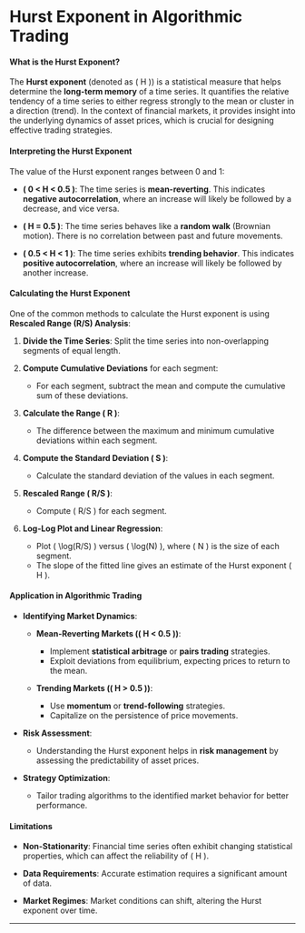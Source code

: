 # **Hurst Exponent in Algorithmic Trading**

#### **What is the Hurst Exponent?**

The **Hurst exponent** (denoted as \( H \)) is a statistical measure that helps determine the **long-term memory** of a time series. It quantifies the relative tendency of a time series to either regress strongly to the mean or cluster in a direction (trend). In the context of financial markets, it provides insight into the underlying dynamics of asset prices, which is crucial for designing effective trading strategies.

#### **Interpreting the Hurst Exponent**

The value of the Hurst exponent ranges between 0 and 1:

- **\( 0 < H < 0.5 \)**: The time series is **mean-reverting**. This indicates **negative autocorrelation**, where an increase will likely be followed by a decrease, and vice versa.

- **\( H = 0.5 \)**: The time series behaves like a **random walk** (Brownian motion). There is no correlation between past and future movements.

- **\( 0.5 < H < 1 \)**: The time series exhibits **trending behavior**. This indicates **positive autocorrelation**, where an increase will likely be followed by another increase.

#### **Calculating the Hurst Exponent**

One of the common methods to calculate the Hurst exponent is using **Rescaled Range (R/S) Analysis**:

1. **Divide the Time Series**: Split the time series into non-overlapping segments of equal length.

2. **Compute Cumulative Deviations** for each segment:
   - For each segment, subtract the mean and compute the cumulative sum of these deviations.

3. **Calculate the Range \( R \)**:
   - The difference between the maximum and minimum cumulative deviations within each segment.

4. **Compute the Standard Deviation \( S \)**:
   - Calculate the standard deviation of the values in each segment.

5. **Rescaled Range \( R/S \)**:
   - Compute \( R/S \) for each segment.

6. **Log-Log Plot and Linear Regression**:
   - Plot \( \log(R/S) \) versus \( \log(N) \), where \( N \) is the size of each segment.
   - The slope of the fitted line gives an estimate of the Hurst exponent \( H \).

#### **Application in Algorithmic Trading**

- **Identifying Market Dynamics**:
  - **Mean-Reverting Markets (\( H < 0.5 \))**:
    - Implement **statistical arbitrage** or **pairs trading** strategies.
    - Exploit deviations from equilibrium, expecting prices to return to the mean.

  - **Trending Markets (\( H > 0.5 \))**:
    - Use **momentum** or **trend-following** strategies.
    - Capitalize on the persistence of price movements.

- **Risk Assessment**:
  - Understanding the Hurst exponent helps in **risk management** by assessing the predictability of asset prices.

- **Strategy Optimization**:
  - Tailor trading algorithms to the identified market behavior for better performance.

#### **Limitations**

- **Non-Stationarity**: Financial time series often exhibit changing statistical properties, which can affect the reliability of \( H \).

- **Data Requirements**: Accurate estimation requires a significant amount of data.

- **Market Regimes**: Market conditions can shift, altering the Hurst exponent over time.

---

